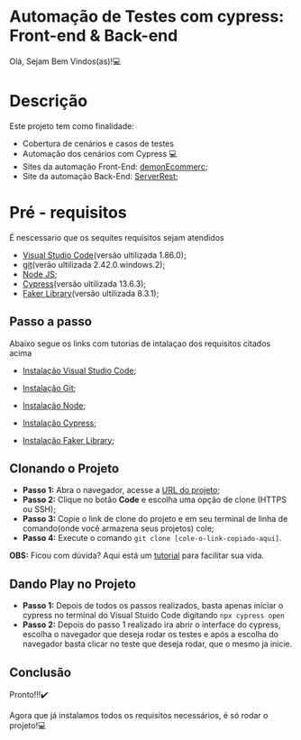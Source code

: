 
# Automação de Testes com cypress: Front-end & Back-end
Olá, Sejam Bem Vindos(as)!💻
# Descrição
Este projeto tem como finalidade:
- Cobertura de cenários e casos de testes
- Automação dos cenários com Cypress 💻
- Sites da automação Front-End: [demonEcommerc](https://demo.nopcommerce.com/);
- Site da automação Back-End: [ServerRest](https://serverest.dev/);

# Pré - requisitos
É nescessario que os sequites requisitos sejam atendidos 
- [Visual Studio Code](https://code.visualstudio.com/download)(versão ultilizada 1.86.0);
- [git](https://git-scm.com/downloads)(verão ultilizada 2.42.0.windows.2);
- [Node JS](https://nodejs.org/en);
- [Cypress](https://docs.cypress.io/guides/getting-started/installing-cypress)(versão ultilizada 13.6.3);
- [Faker Library](https://www.npmjs.com/package/@faker-js/faker)(versão ultilizada 8.3.1);

## Passo a passo
Abaixo segue os links com tutorias de intalaçao dos requisitos citados acima

- [Instalação Visual Studio Code](https://blog.cod3r.com.br/visual-studio-code-vscode-instalacao-e-configuracao/);

- [Instalação Git](https://dicasdeprogramacao.com.br/como-instalar-o-git-no-windows/);

- [Instalação Node](https://www.alura.com.br/artigos/como-instalar-node-js-windows-linux-macos);

- [Instalação Cypress](https://medium.com/@lsluandersonalmeida/tutorial-de-instala%C3%A7%C3%A3o-do-cypress-no-windows-23dfeaa8d621);

- [Instalação Faker Library](https://www.npmjs.com/package/@faker-js/faker);

## Clonando o Projeto 
   - **Passo 1:** Abra o navegador, acesse a [URL do projeto](https://github.com/eduardogaldino/Automacao-Front-end-Back-end);
   - **Passo 2:** Clique no botão **Code** e escolha uma opção de clone (HTTPS ou SSH);
   - **Passo 3:** Copie o link de clone do projeto e em seu terminal de linha de comando(onde você armazena seus projetos) cole;
   - **Passo 4:** Execute o comando `git clone [cole-o-link-copiado-aqui]`.

**OBS:** Ficou com dúvida? Aqui está um [tutorial](https://docs.github.com/pt/repositories/creating-and-managing-repositories/cloning-a-repository) para facilitar sua vida. 

## Dando Play no Projeto

- **Passo 1:** Depois de todos os passos realizados, basta apenas iniciar o cypress no terminal do Visual Stuido Code digitando `npx cypress open`	
- **Passo 2:** Depois do passo 1 realizado ira abrir o interface do cypress, escolha o navegador que deseja rodar os testes e após a escolha do navegador basta clicar no teste que deseja rodar, que o mesmo ja inicie.

## Conclusão
      
   Pronto!!!✔️ 

   Agora que já instalamos todos os requisitos necessários, é só rodar o projeto!💻
		
